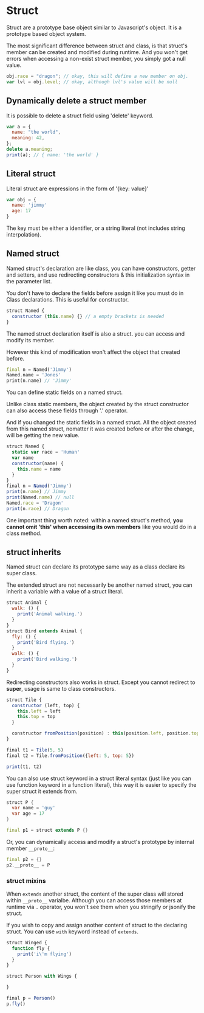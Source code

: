 # Struct

Struct are a prototype base object similar to Javascript's object. It is a prototype based object system.

The most significant difference between struct and class, is that struct's member can be created and modified during runtime. And you won't get errors when accessing a non-exist struct member, you simply got a null value.

```javascript
obj.race = "dragon"; // okay, this will define a new member on obj.
var lvl = obj.level; // okay, although lvl's value will be null
```

## Dynamically delete a struct member

It is possible to delete a struct field using 'delete' keyword.

```javascript
var a = {
  name: "the world",
  meaning: 42,
};
delete a.meaning;
print(a); // { name: 'the world' }
```

## Literal struct

Literal struct are expressions in the form of '{key: value}'

```javascript
var obj = {
  name: 'jimmy'
  age: 17
}
```

The key must be either a identifier, or a string literal (not includes string interpolation).

## Named struct

Named struct's declaration are like class, you can have constructors, getter and setters, and use redirecting constructors & this initialization syntax in the parameter list.

You don't have to declare the fields before assign it like you must do in Class declarations. This is useful for constructor.

```javascript
struct Named {
  constructor (this.name) {} // a empty brackets is needed
}
```

The named struct declaration itself is also a struct. you can access and modify its member.

However this kind of modification won't affect the object that created before.

```dart
final n = Named('Jimmy')
Named.name = 'Jones'
print(n.name) // 'Jimmy'
```

You can define static fields on a named struct.

Unlike class static members, the object created by the struct constructor can also access these fields through '.' operator.

And if you changed the static fields in a named struct. All the object created from this named struct, nomatter it was created before or after the change, will be getting the new value.

```javascript
struct Named {
  static var race = 'Human'
  var name
  constructor(name) {
    this.name = name
  }
}
final n = Named('Jimmy')
print(n.name) // Jimmy
print(Named.name) // null
Named.race = 'Dragon'
print(n.race) // Dragon
```

One important thing worth noted: within a named struct's method, **you cannot omit 'this' when accessing its own members** like you would do in a class method.

## struct inherits

Named struct can declare its prototype same way as a class declare its super class.

The extended struct are not necessarily be another named struct, you can inherit a variable with a value of a struct literal.

```javascript
struct Animal {
  walk: () {
    print('Animal walking.')
  }
}
struct Bird extends Animal {
  fly: () {
    print('Bird flying.')
  }
  walk: () {
    print('Bird walking.')
  }
}
```

Redirecting constructors also works in struct. Except you cannot redirect to **super**, usage is same to class constructors.

```javascript
struct Tile {
  constructor (left, top) {
    this.left = left
    this.top = top
  }

  constructor fromPosition(position) : this(position.left, position.top)
}

final t1 = Tile(5, 5)
final t2 = Tile.fromPosition({left: 5, top: 5})

print(t1, t2)
```

You can also use struct keyword in a struct literal syntax (just like you can use function keyword in a function literal), this way it is easier to specify the super struct it extends from.

```dart
struct P {
  var name = 'guy'
  var age = 17
}

final p1 = struct extends P {}
```

Or, you can dynamically access and modify a struct's prototype by internal member `__proto__`:

```dart
final p2 = {}
p2.__proto__ = P
```

### struct mixins

When `extends` another struct, the content of the super class will stored within `__proto__` varialbe. Although you can access those members at runtime via `.` operator, you won't see them when you stringify or jsonify the struct.

If you wish to copy and assign another content of struct to the declaring struct. You can use `with` keyword instead of `extends`.

```javascript
struct Winged {
  function fly {
    print('i\'m flying')
  }
}

struct Person with Wings {

}

final p = Person()
p.fly()
```
